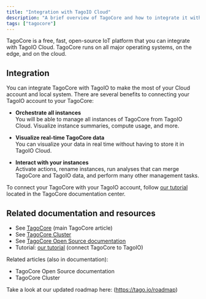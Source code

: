 ```yaml
---
title: "Integration with TagoIO Cloud"
description: "A brief overview of TagoCore and how to integrate it with TagoIO Cloud, including the main benefits of integration and links to related TagoCore documentation and resources."
tags: ["tagocore"]
---
```


TagoCore is a free, fast, open-source IoT platform that you can integrate with TagoIO Cloud. TagoCore runs on all major operating systems, on the edge, and on the cloud.

## Integration

You can integrate TagoCore with TagoIO to make the most of your Cloud account and local system. There are several benefits to connecting your TagoIO account to your TagoCore:

- **Orchestrate all instances**  
  You will be able to manage all instances of TagoCore from TagoIO Cloud. Visualize instance summaries, compute usage, and more.

- **Visualize real-time TagoCore data**  
  You can visualize your data in real time without having to store it in TagoIO Cloud.

- **Interact with your instances**  
  Activate actions, rename instances, run analyses that can merge TagoCore and TagoIO data, and perform many other management tasks.

To connect your TagoCore with your TagoIO account, follow [our tutorial](https://docs.tagocore.com/tagocore/getting-started/connect-tagoio) located in the TagoCore documentation center.

## Related documentation and resources

- See [TagoCore](../tagocore/index) (main TagoCore article)
- See [TagoCore Cluster](../tagocore/tagocore-cluster)
- See [TagoCore Open Source documentation](../tagocore/tagocore-open-source-documentation)
- Tutorial: [our tutorial](https://docs.tagocore.com/tagocore/getting-started/connect-tagoio) (connect TagoCore to TagoIO)

Related articles (also in documentation):
- TagoCore Open Source documentation
- TagoCore Cluster

<!-- Image placeholder: Learning Center banner -->

Take a look at our updated roadmap here: (https://tago.io/roadmap)